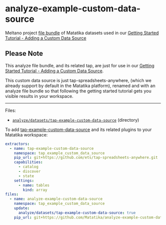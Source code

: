 # analyze-example-custom-data-source
Meltano project [file bundle](https://meltano.com/docs/command-line-interface.html#file-bundle) of Matatika datasets used in our [Getting Started Tutorial - Adding a Custom Data Source](https://www.matatika.com/docs/getting-started/adding-a-custom-data-source)

## Please Note

This analyze file bundle, and its related tap, are just for use in our [Getting Started Tutorial - Adding a Custom Data Source](https://www.matatika.com/docs/getting-started/adding-a-custom-data-source).

This custom data source is just tap-spreadsheets-anywhere, (which we already support by default in the Matatika platform), renamed and with an analyze file bundle so that following the getting started tutorial gets you visible results in your workspace.

---

Files:
- [`analyze/datasets/tap-example-custom-data-source`](./bundle/analyze/datasets/tap-example-custom-data-source) (directory)

To add [tap-example-custom-data-source](https://github.com/Matatika/tap-example-custom-data-source) and its related plugins to your Matatika workspace:
```yaml
extractors:
  - name: tap-example-custom-data-source
    namespace: tap_example_custom_data_source
    pip_url: git+https://github.com/ets/tap-spreadsheets-anywhere.git
    capabilities:
      - catalog
      - discover
      - state
    settings:
      - name: tables
        kind: array
files:
  - name: analyze-example-custom-data-source
    namespace: tap_example_custom_data_source
    update:
      analyze/datasets/tap-example-custom-data-source: true
    pip_url: git+https://github.com/Matatika/analyze-example-custom-data-source.git
```
